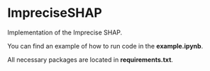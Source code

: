 # ImpreciseSHAP

Implementation of the Imprecise SHAP. 

You can find an example of how to run code in the **example.ipynb**.

All necessary packages are located in **requirements.txt**.
